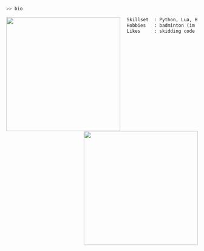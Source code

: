 ```py
>> bio
```

<img align="left" src="https://i.pinimg.com/564x/30/7f/aa/307faa9f45caf0865e53079a87d6a3a7.jpg" width="300"/>

```html
  Skillset  : Python, Lua, HTML, C#
  Hobbies   : badminton (im dogshit)
  Likes     : skidding code
```

<img align="right" src="https://static.sciencelearn.org.nz/images/images/000/002/273/embed/Cell-featuring-mitochondria20161028-31199-144bq9m.jpg" width="300"/>
